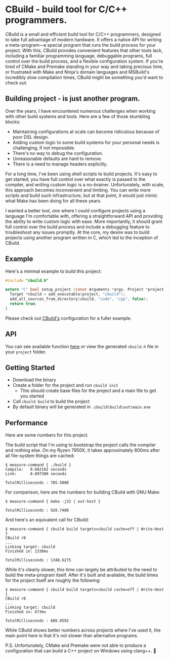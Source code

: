 # CBuild - build tool for C/C++ programmers.

CBuild is a small and efficient build tool for C/C++ programmers, designed to take full advantage of modern hardware. It offers a native API for writing a meta-program—a special program that runs the build process for your project. With this, CBuild provides convenient features that other tools lack, including a familiar programming language, debuggable programs, full control over the build process, and a flexible configuration system. If you're tired of CMake and Premake standing in your way and taking precious time, or frustrated with Make and Ninja's domain languages and MSBuild's incredibly slow compilation times, CBuild might be something you'd want to check out.

## Building project - is just another program.

Over the years, I have encountered numerous challenges when working with other build systems and tools. Here are a few of those stumbling blocks:

- Maintaining configurations at scale can become ridiculous because of poor DSL design.
- Adding custom logic to some build systems for your personal needs is challenging, if not impossible.
- There's no way to debug the configuration.
- Unreasonable defaults are hard to remove.
- There is a need to manage headers explicitly.

For a long time, I've been using shell scripts to build projects. It's easy to get started; you have full control over what exactly is passed to the compiler, and writing custom logic is a no-brainer. Unfortunately, with scale, this approach becomes inconvenient and limiting. You can write more scripts and build such infrastructure, but at that point, it would just mimic what Make has been doing for all these years.

I wanted a better tool, one where I could configure projects using a language I'm comfortable with, offering a straightforward API and providing the ability to write custom logic with ease. More importantly, it should grant full control over the build process and include a debugging feature to troubleshoot any issues promptly. At the core, my desire was to build projects using another program written in C, which led to the inception of CBuild.

## Example

Here's a minimal example to build this project:

```c
#include "cbuild.h"

extern "C" bool setup_project (const Arguments *args, Project *project) {
  Target *cbuild = add_executable(project, "cbuild");
  add_all_sources_from_directory(cbuild, "code", "cpp", false);
  return true;
}
```

Please check out [CBuild's](./project/build.cpp) configuration for a fuller example.

## API

You can see available function [here](./code/cbuild_api_template) or view the generated `cbuild.h` file in your `project` folder.

## Getting Started

- Download the binary
- Create a folder for the project and run `cbuild init`
  - This should create base files for the project and a main file to get you started
- Call `cbuild build` to build the project
- By default binary will be generated in `.cbuild\build\out\main.exe`

## Performance

Here are some numbers for this project.

The build script that I'm using to bootstrap the project calls the compiler and nothing else. On my Ryzen 7950X, it takes approximately 800ms after all file-system things are cached:

```
$ measure-command { ./build }
Compile:   0.682162 seconds
Link:      0.097300 seconds

TotalMilliseconds : 785.5088
```

For comparison, here are the numbers for building CBuild with GNU Make:

```
$ measure-command { make -j32 | out-host }

TotalMilliseconds : 928.7488
```

And here's an equivalent call for CBuild:

```
$ measure-command { cbuild build targets=cbuild cache=off | Write-Host }
CBuild r8
...
Linking target: cbuild
Finished in: 1338ms

TotalMilliseconds : 1348.6275
```

While it's clearly slower, this time can largely be attributed to the need to build the meta-program itself. After it's built and available, the build times for the project itself are roughly the following:

```
$ measure-command { cbuild build targets=cbuild cache=off | Write-Host }
CBuild r8
...
Linking target: cbuild
Finished in: 673ms

TotalMilliseconds : 688.0592
```

While CBuild shows better numbers across projects where I've used it, the main point here is that it's not slower than alternative programs.

P.S. Unfortunately, CMake and Premake were not able to produce a configuration that can build a C++ project on Windows using clang++. :shrug:
